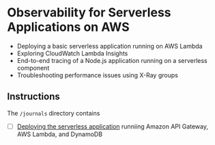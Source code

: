 # Observability for Serverless Applications on AWS

- Deploying a basic serverless application running on AWS Lambda
- Exploring CloudWatch Lambda Insights
- End-to-end tracing of a Node.js application running on a serverless component
- Troubleshooting performance issues using X-Ray groups

## Instructions

The `/journals` directory contains

- [ ] [Deploying the serverless application](journals/deployment.md) runniing Amazon API Gateway, AWS Lambda, and DynamoDB